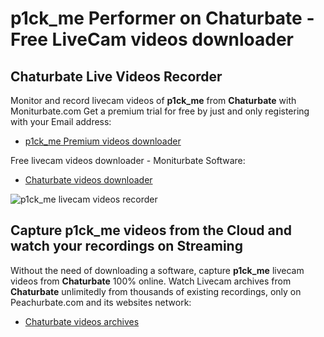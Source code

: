 # p1ck_me Performer on Chaturbate - Free LiveCam videos downloader

## Chaturbate Live Videos Recorder

Monitor and record livecam videos of **p1ck_me** from **Chaturbate** with Moniturbate.com
Get a premium trial for free by just and only registering with your Email address:
* [p1ck_me Premium videos downloader](https://moniturbate.com/request-demo-licence-key.html)

Free livecam videos downloader - Moniturbate Software:
* [Chaturbate videos downloader](https://moniturbate.com/moniturbate-download-software.html)

![p1ck_me livecam videos recorder](https://peachurnet.com/templates/moniturbate-software.png)


## Capture p1ck_me videos from the Cloud and watch your recordings on Streaming

Without the need of downloading a software, capture **p1ck_me** livecam videos from **Chaturbate** 100% online.
Watch Livecam archives from **Chaturbate** unlimitedly from thousands of existing recordings, only on Peachurbate.com and its websites network:
* [Chaturbate videos archives](https://peachurnet.com/)
